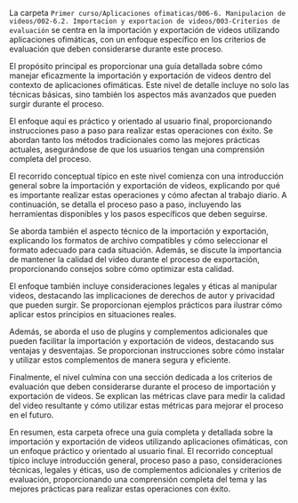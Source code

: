 La carpeta `Primer curso/Aplicaciones ofimaticas/006-6. Manipulacion de videos/002-6.2. Importacion y exportacion de videos/003-Criterios de evaluación` se centra en la importación y exportación de videos utilizando aplicaciones ofimáticas, con un enfoque específico en los criterios de evaluación que deben considerarse durante este proceso.

El propósito principal es proporcionar una guía detallada sobre cómo manejar eficazmente la importación y exportación de videos dentro del contexto de aplicaciones ofimáticas. Este nivel de detalle incluye no solo las técnicas básicas, sino también los aspectos más avanzados que pueden surgir durante el proceso.

El enfoque aquí es práctico y orientado al usuario final, proporcionando instrucciones paso a paso para realizar estas operaciones con éxito. Se abordan tanto los métodos tradicionales como las mejores prácticas actuales, asegurándose de que los usuarios tengan una comprensión completa del proceso.

El recorrido conceptual típico en este nivel comienza con una introducción general sobre la importación y exportación de videos, explicando por qué es importante realizar estas operaciones y cómo afectan al trabajo diario. A continuación, se detalla el proceso paso a paso, incluyendo las herramientas disponibles y los pasos específicos que deben seguirse.

Se aborda también el aspecto técnico de la importación y exportación, explicando los formatos de archivo compatibles y cómo seleccionar el formato adecuado para cada situación. Además, se discute la importancia de mantener la calidad del video durante el proceso de exportación, proporcionando consejos sobre cómo optimizar esta calidad.

El enfoque también incluye consideraciones legales y éticas al manipular videos, destacando las implicaciones de derechos de autor y privacidad que pueden surgir. Se proporcionan ejemplos prácticos para ilustrar cómo aplicar estos principios en situaciones reales.

Además, se aborda el uso de plugins y complementos adicionales que pueden facilitar la importación y exportación de videos, destacando sus ventajas y desventajas. Se proporcionan instrucciones sobre cómo instalar y utilizar estos complementos de manera segura y eficiente.

Finalmente, el nivel culmina con una sección dedicada a los criterios de evaluación que deben considerarse durante el proceso de importación y exportación de videos. Se explican las métricas clave para medir la calidad del video resultante y cómo utilizar estas métricas para mejorar el proceso en el futuro.

En resumen, esta carpeta ofrece una guía completa y detallada sobre la importación y exportación de videos utilizando aplicaciones ofimáticas, con un enfoque práctico y orientado al usuario final. El recorrido conceptual típico incluye introducción general, proceso paso a paso, consideraciones técnicas, legales y éticas, uso de complementos adicionales y criterios de evaluación, proporcionando una comprensión completa del tema y las mejores prácticas para realizar estas operaciones con éxito.
